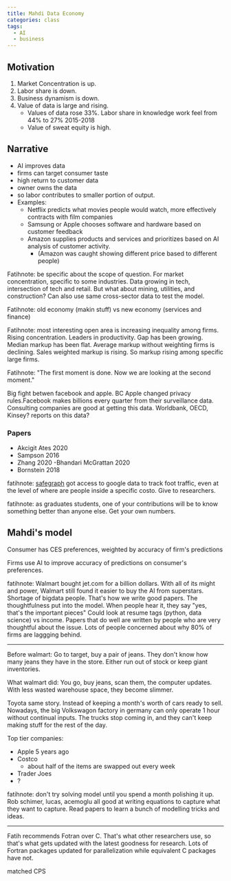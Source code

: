 ```yaml
---
title: Mahdi Data Economy
categories: class
tags:
  - AI
  - business
---
```


## Motivation

1. Market Concentration is up.
2. Labor share is down.
3. Business dynamism is down.
4. Value of data is large and rising.
    - Values of data rose 33%. Labor share in knowledge work feel from 44% to 27% 2015-2018
    - Value of sweat equity is high.

## Narrative

- AI improves data
- firms can target consumer taste
- high return to customer data
- owner owns the data
- so labor contributes to smaller portion of output.
- Examples:
    - Netflix predicts what movies people would watch, more effectively contracts with film companies
    - Samsung or Apple chooses software and hardware based on customer feedback
    - Amazon supplies products and services and prioritizes based on AI analysis of customer activity.
        - (Amazon was caught showing different price based to different people)


Fatihnote: be specific about the scope of question.  For market concentration, specific to some industries.
Data growing in tech, intersection of tech and retail.
But what about mining, utilities, and construction? 
Can also use same cross-sector data to test the model.

Fatihnote: old economy (makin stuff) vs new economy (services and finance)

Fatihnote: most interesting open area is increasing inequality among firms.
Rising concentration.
Leaders in productivity. Gap has been growing.
Median markup has been flat. Average markup without weighting firms is declining. Sales weighted markup is rising. So markup rising among specific large firms.

Fatihnote: "The first moment is done. Now we are looking at the second moment."

Big fight betwen facebook and apple. BC Apple changed privacy rules.Facebook makes billions every quarter from their surveillance data.
Consulting companies are good at getting this data.
Worldbank, OECD, Kinsey? reports on this data?

### Papers
- Akcigit Ates 2020
- Sampson 2016
- Zhang 2020
-Bhandari McGrattan 2020
- Bornstein 2018

fatihnote: [safegraph](https://www.safegraph.com/covid-19-data-consortium) got access to google data to track foot traffic, even at the level of where are people inside a specific costo. Give to researchers.

fatihnote: as graduates students, one of your contributions will be to know something better than anyone else. Get your own numbers.

## Mahdi's model

Consumer has CES preferences, weighted by accuracy of firm's predictions

Firms use AI to improve accuracy of predictions on consumer's preferences.

fatihnote: Walmart bought jet.com for a billion dollars. With all of its might and power, Walmart still found it easier to buy the AI from superstars.
Shortage of bigdata people.
That's how we write good papers. 
The thoughtfulness put into the model. When people hear it, they say "yes, that's the important pieces"
Could look at resume tags (python, data science) vs income.
Papers that do well are written by people who are very thoughtful about the issue.
Lots of people concerned about why 80% of firms are laggging behind.


---

Before walmart: Go to target, buy a pair of jeans. They don't know how many jeans they have in the store. Either run out of stock or keep giant inventories.

What walmart did: You go, buy jeans, scan them, the computer updates. With less wasted warehouse space, they become slimmer.

Toyota same story. Instead of keeping a month's worth of cars ready to sell. Nowadays, the big Volkswagon factory in germany can only operate 1 hour without continual inputs. The trucks stop coming in, and they can't keep making stuff for the rest of the day.

Top tier companies:
- Apple 5 years ago
- Costco
    - about half of the items are swapped out every week
- Trader Joes
- ?

fatihnote: don't try solving model until you spend a month polishing it up.
Rob schimer, lucas, acemoglu all good at writing equations to capture what they want to capture.
Read papers to learn a bunch of modelling tricks and ideas.


---

Fatih recommends Fotran over C. That's what other researchers use, so that's what gets updated with the latest goodness for research. Lots of Fortran packages updated for parallelization while equivalent C packages have not.

matched CPS



